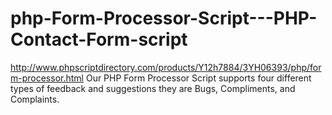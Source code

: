 # php-Form-Processor-Script---PHP-Contact-Form-script
http://www.phpscriptdirectory.com/products/Y12h7884/3YH06393/php/form-processor.html Our PHP Form Processor Script supports four different types of feedback and suggestions they are Bugs, Compliments, and Complaints. 
